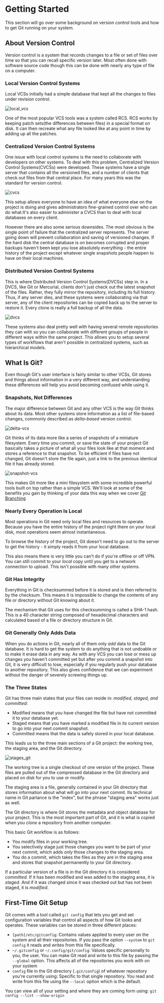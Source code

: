 # Getting Started
This section will go over some background on version control tools and how to get Git running on your system.

## About Version Control
Version control is a system that records changes to a file or set of files over time so that you can recall specific version later. Most often done with software source code though this can be done with nearly any type of file on a computer.

### Local Version Control Systems
Local VCSs initially had a simple database that kept all the changes to files under revision control.

![local_vcs](assets/local_vcs.png)

One of the most popular VCS tools was a system called RCS. RCS works by keeping patch sets(the differences between files) in a special format on disk. It can then recreate what any file looked like at any point in time by adding up all the patches.

### Centralized Version Control Systems
One issue with local control systems is the need to collaborate with developers on other systems. To deal with this problem, Centralized Version Control Systems(CVCSs) were developed. These systems have a single server that contains all the versioned files, and a number of clients that check out files from that central place. For many years this was the standard for version control.

![cvcs](assets/cvcs.png)

This setup allows everyone to have an idea of what everyone else on the project is doing and gives administrators fine-grained control over who can do what.It's also easier to administer a CVCS than to deal with local databases on every client.

However there are also some serious downsides. The most obvious is the single point of failure that the centralized server represents. The server going down will prevent collaboration and saving of versioned changes. If the hard disk the central database is on becomes corrupted and proper backups haven't been kept you lose absolutely everything - the entire history of the project except whatever single snapshots people happen to have on their local machines. 

### Distributed Version Control Systems
This is where Distributed Version Control Systems(DVCSs) step in. In a DVCS, like Git or Mercurial, clients don't just check out the latest snapshot of the files. Rather, they fully mirror the repository, including its full history. Thus, if any server dies, and these systems were collaborating via that server, any of the client repositories can be copied back up to the server to restore it. Every clone is really a full backup of all the data.

![dvcs](assets/dvcs.png)

These systems also deal pretty well with having several remote repositories they can with so you can collaborate with different groups of people in different ways within the same project. This allows you to setup several types of workflows that aren't possible in centralized systems, such as hierarchical models.

## What Is Git?
Even though Git's user interface is fairly similar to other VCSs, Git stores and things about information in a very different way, and understanding these differences will help you avoid becoming confused while using it.

### Snapshots, Not Differences
The major difference between Git and any other VCS is the way Git thinks about its data. Most other systems store information as a list of file-based changes, commonly described as *delta-based* version control.

![delta-vcs](assets/delta-vcs.png)

Git thinks of its data more like a series of snapshots of a miniature filesystem. Every time you commit, or save the state of your project Git basically takes a picture of what all your files look like at that moment and stores a reference to that snapshot. To be efficient if files have not changed, Git doesn't store the file again, just a link to the previous identical file it has already stored. 

![snapshot-vcs](assets/snapshot-vcs.png)

This makes Git more like a mini filesystem with some incredible powerful tools built on top rather than a simple VCS. We'll look at some of the benefits you gain by thinking of your data this way when we cover [Git Branching](3_git_branching.md)


### Nearly Every Operation Is Local
Most operations in Git need only local files and resources to operate. Because you have the entire history of the project right there on your local disk, most operations seem almost instantaneous.

To browse the history of the project, Git doesn't need to go out to the server to get the history - it simply reads it from your local database. 

This also means there is very little you can't do if you're offline or off VPN. You can still commit to your *local* copy until you get to a network connection to upload. This isn't possible with many other systems.

### Git Has Integrity
Everything in Git is checksummed before it is stored and is then referred to by the checksum. This means it is impossible to change the contents of any file or directory without Git knowing about it. 

The mechanism that Git uses for this checksumming is called a SHA-1 hash. This is a 40 character string composed of hexadecimal characters and calculated based of a file or directory structure in Git.

### Git Generally Only Adds Data
When you do actions in Git, nearly all of them only *add* data to the Git database. It is hard to get the system to do anything that is not undoable or to make it erase data in any way. As with any VCS you can lose or mess up changes you haven't committed yet but after you commit a snapshot into Git, it is very difficult to lose, especially if you regularly push your database to another repository. This also gives confidence that we can experiment without the danger of severely screwing things up. 

### The Three States
Git has three main states that your files can reside in: *modified, staged, and committed*:
- Modified means that you have changed the file but have not committed it to your database yet.
- Staged means that you have marked a modified file in its current version to go into your next commit snapshot.
- Committed means that the data is safely stored in your local database.

This leads us to the three main sections of a Git project: the working tree, the staging area, and the Git directory.

![stages_git](assets/stages_git.png)

The working tree is a single checkout of one version of the project. These files are pulled out of the compressed database in the Git directory and placed on disk for you to use or modify.

The staging area is a file, generally contained in your Git directory that stores information about what will go into your next commit. Its technical name in Git parlance is the "index", but the phrase "staging area" works just as well.

The Git directory is where Git stores the metadata and object database for your project. This is the most important part of Git, and it is what is copied when you *clone* a repository from another computer. 

This basic Git workflow is as follows:
- You modify files in your working tree.
- You selectively stage just those changes you want to be part of your next commit, which adds *only* those changes to the staging area.
- You do a commit, which takes the files as they are in the staging area and stores that snapshot permanently to your Git directory. 

If a particular version of a file is in the Git directory it is considered *committed*. If it has been modified and was added to the staging area, it is *staged*. And if it was changed since it was checked out but has not been staged, it is *modified*.

## First-Time Git Setup
Git comes with a tool called `git config` that lets you get and set configuration variables that control all aspects of how Git looks and operates. These variables can be stored in three different places:
- `[path]/etc/gitconfig`: Contains values applied to every user on the system and all their repositories. If you pass the option `--system` to `git config` it reads and writes from this file specifically.
- `~/.gitconfig` or `~/.config/git/config`: Values specific personally to you, the user. You can make Git read and write to this file by passing the `--global` option. This affects all of the repositories you work with on your system
- `config` file in the Git directory (`.git/config`) of whatever repository you're currently using: Specific to that single repository. You read and write from this file using the `--local` option which is the default.

You can view all of your setting and where they are coming form using: `git config --list --show-origin`

